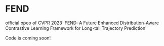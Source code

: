 # FEND
official opeo of CVPR 2023 'FEND: A Future Enhanced Distribution-Aware Contrastive Learning
Framework for Long-tail Trajectory Prediction'

Code is coming soon!
